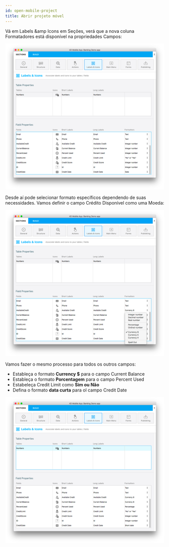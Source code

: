 ```yaml
---
id: open-mobile-project
title: Abrir projeto móvel
---
```


Vá em Labels &amp Icons em Seções, verá que a nova coluna Formatadores está disponível na propriedades Campos:

![Data formatter labels icons](img//data-formatter-labels-icons.png)

Desde aí pode selecionar formato específicos dependendo de suas necessidades. Vamos definir o campo Crédito Disponível como uma Moeda:

![Available credit currency](img/available-credit-currency.png)

Vamos fazer o mesmo processo para todos os outros campos:

* Estableça o formato **Currency $** para o campo Current Balance
* Estableça o formato **Porcentagem** para o campo Percent Used
* Estabeleça Credit Limit como **Sim ou Não**
* Defina o formato **data curta** para ol campo Credit Date

![Select field formatters](img/select-field-formatters.png)
